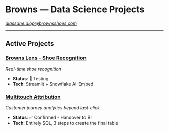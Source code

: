 # Browns — Data Science Projects
*alassane.diop@brownsshoes.com*

---

## Active Projects

### [Browns Lens - Shoe Recognition](./browns-lens/)
*Real-time shoe recognition*
- **Status**: 🧪 Testing
- **Tech**: Streamlit + Snowflake AI-Embed

### [Multitouch Attribution](./multitouch-attribution/)
*Customer journey analytics beyond last-click*
- **Status**:  ✅ Confirmed - Handover to BI
- **Tech**: Entirely SQL, 3 steps to create the final table